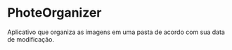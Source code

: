 # PhoteOrganizer
 Aplicativo que organiza as imagens em uma pasta de acordo com sua data de modificação.
